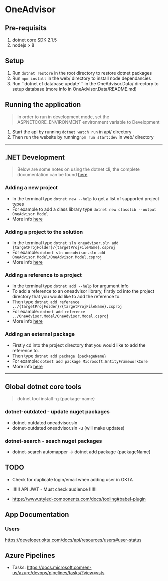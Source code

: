# OneAdvisor

## Pre-requisits

1. dotnet core SDK 2.1.5
1. nodejs > 8

## Setup

1. Run `dotnet restore` in the root directory to restore dotnet packages
1. Run `npm install` in the web/ directory to install node dependancies
1. Run ``dotnet ef database update``` in the OneAdvisor.Data/ directory to setup database (more info in OneAdvisor.Data/README.md)

## Running the application

> In order to run in development mode, set the ASPNETCORE_ENVIRONMENT environment variable to Development

1. Start the api by running `dotnet watch run` in api/ directory
1. Then run the website by running`npm run start:dev` in web/ directory

---

## .NET Development

> Below are some notes on using the dotnet cli, the complete documentation can be found [here](https://docs.microsoft.com/en-us/dotnet/core/tools/index?tabs=netcore2x)

### Adding a new project

- In the terminal type `dotnet new --help` to get a list of supported project types
- For example to add a class library type `dotnet new classlib --output OneAdvisor.Model`
- More info [here](https://docs.microsoft.com/en-us/dotnet/core/tools/dotnet-new?tabs=netcore21)

### Adding a project to the solution

- In the terminal type `dotnet sln oneadvisor.sln add {targetProjFolder}/{targetProjFileName}.csproj`
- For example: `dotnet sln oneadvisor.sln add OneAdvisor.Model/OneAdvisor.Model.csproj`
- More info [here](https://docs.microsoft.com/en-us/dotnet/core/tools/dotnet-sln)

### Adding a reference to a project

- In the terminal type `dotnet add --help` for argument info
- To add a reference to an oneadvisor library, firstly cd into the project directory that you would like to add the reference to.
- Then type `dotnet add reference ../{targetProjFolder}/{targetProjFileName}.csproj`
- For example: `dotnet add reference ../OneAdvisor.Model/OneAdvisor.Model.csproj`
- More info [here](https://docs.microsoft.com/en-us/dotnet/core/tools/dotnet-add-reference)

### Adding an external package

- Firstly cd into the project directory that you would like to add the reference to.
- Then type `dotnet add package {packageName}`
- For example: `dotnet add package Microsoft.EntityFrameworkCore`
- More info [here](https://docs.microsoft.com/en-us/dotnet/core/tools/dotnet-add-package)

---

## Global dotnet core tools

> dotnet tool install -g {package-name}

### dotnet-outdated - update nuget packages

- dotnet-outdated oneadvisor.sln
- dotnet-outdated oneadvisor.sln -u (will make updates)

### dotnet-search - seach nuget packages

- dotnet-search automapper
  -> dotnet add package {packageName}

## TODO

- Check for duplicate login/email when adding user in OKTA
- !!!!!! API JWT - Must check audience !!!!!!

- https://www.styled-components.com/docs/tooling#babel-plugin

## App Documentation

### Users

https://developer.okta.com/docs/api/resources/users#user-status

## Azure Pipelines

- Tasks: https://docs.microsoft.com/en-us/azure/devops/pipelines/tasks/?view=vsts
